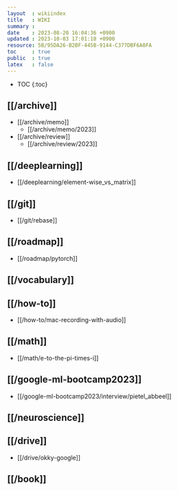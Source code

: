 ```yaml
---
layout  : wikiindex
title   : WIKI
summary : 
date    : 2023-08-20 16:04:36 +0900
updated : 2023-10-03 17:01:18 +0900
resource: 5B/95DA26-B2BF-445B-9144-C377DBF6A0FA
toc     : true
public  : true
latex   : false
---
```

* TOC
{:toc}

## [[/archive]]

* [[/archive/memo]]
    * [[/archive/memo/2023]] 
* [[/archive/review]]
    * [[/archive/review/2023]]

## [[/deeplearning]]
* [[/deeplearning/element-wise_vs_matrix]]

## [[/git]]
* [[/git/rebase]]

## [[/roadmap]]
- [[/roadmap/pytorch]]

## [[/vocabulary]]

## [[/how-to]]
- [[/how-to/mac-recording-with-audio]]

## [[/math]]
* [[/math/e-to-the-pi-times-i]]

## [[/google-ml-bootcamp2023]]
- [[/google-ml-bootcamp2023/interview/pietel_abbeel]]

## [[/neuroscience]]

## [[/drive]]
* [[/drive/okky-google]]

## [[/book]]
